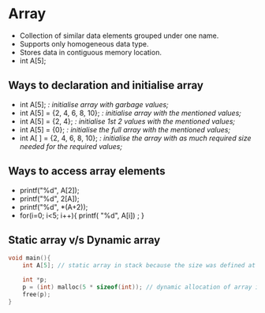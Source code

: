 # Array

- Collection of similar data elements grouped under one name.
- Supports only homogeneous data type.
- Stores data in contiguous memory location.
- int A[5];

## Ways to declaration and initialise array

- int A[5]; *: initialise array with garbage values;*
- int A[5] = {2, 4, 6, 8, 10}; *: initialise array with the mentioned values;*
- int A[5] = {2, 4}; *: initialise 1st 2 values with the mentioned values;*
- int A[5] = {0}; *: initialise the full array with the mentioned values;*
- int A[ ] = {2, 4, 6, 8, 10}; *: initialise the array with as much required size needed for the required values;*

## Ways to access array elements

- printf("%d", A[2]);
- printf("%d", 2[A]);
- printf("%d", *(A+2));
- for(i=0; i<5; i++){
    printf( "%d", A[i]) ;
}

## Static array v/s Dynamic array

```C
void main(){
    int A[5]; // static array in stack because the size was defined at the compilation time

    int *p;
    p = (int) malloc(5 * sizeof(int)); // dynamic allocation of array in heap
    free(p);
}
```